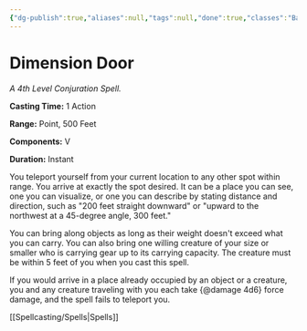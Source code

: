 ```yaml
---
{"dg-publish":true,"aliases":null,"tags":null,"done":true,"classes":"Bard, Sorcerer, Warlock, Wizard,","spellLevel":4,"school":"Conjuration","source":"PHB","permalink":"/spells/dimension-door/","dgHomeLink":false,"dgPassFrontmatter":true}
---
```


# Dimension Door
*A 4th Level Conjuration Spell.*

**Casting Time:** 1 Action

**Range:** Point, 500 Feet

**Components:** V 

**Duration:** Instant

You teleport yourself from your current location to any other spot within range. You arrive at exactly the spot desired. It can be a place you can see, one you can visualize, or one you can describe by stating distance and direction, such as "200 feet straight downward" or "upward to the northwest at a 45-degree angle, 300 feet."



You can bring along objects as long as their weight doesn't exceed what you can carry. You can also bring one willing creature of your size or smaller who is carrying gear up to its carrying capacity. The creature must be within 5 feet of you when you cast this spell.



If you would arrive in a place already occupied by an object or a creature, you and any creature traveling with you each take {@damage 4d6} force damage, and the spell fails to teleport you.

[[Spellcasting/Spells|Spells]]
